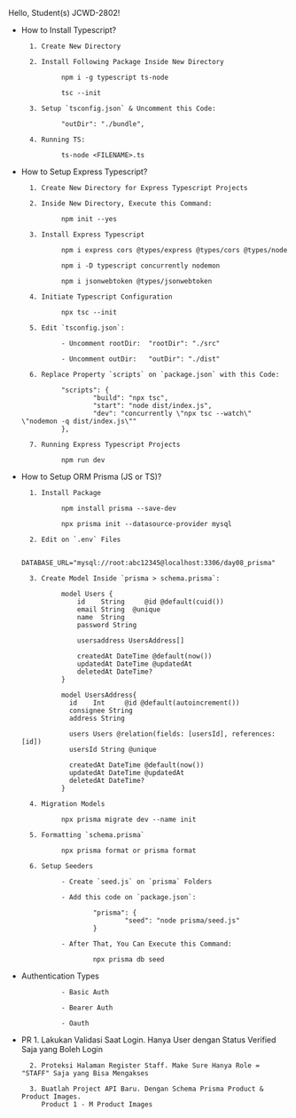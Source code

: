 Hello, Student(s) JCWD-2802!

+ How to Install Typescript?

        1. Create New Directory 
    
        2. Install Following Package Inside New Directory

                npm i -g typescript ts-node

                tsc --init

        3. Setup `tsconfig.json` & Uncomment this Code: 
    
                "outDir": "./bundle",
    
        4. Running TS:
  
                ts-node <FILENAME>.ts



+ How to Setup Express Typescript?

        1. Create New Directory for Express Typescript Projects

        2. Inside New Directory, Execute this Command:

                npm init --yes

        3. Install Express Typescript

                npm i express cors @types/express @types/cors @types/node

                npm i -D typescript concurrently nodemon

                npm i jsonwebtoken @types/jsonwebtoken

        4. Initiate Typescript Configuration

                npx tsc --init
  
        5. Edit `tsconfig.json`:
                
                - Uncomment rootDir:  "rootDir": "./src"
                
                - Uncomment outDir:   "outDir": "./dist"
        
        6. Replace Property `scripts` on `package.json` with this Code:
    
                "scripts": {
                        "build": "npx tsc",
                        "start": "node dist/index.js",
                        "dev": "concurrently \"npx tsc --watch\" \"nodemon -q dist/index.js\""
                },

        7. Running Express Typescript Projects
  
                npm run dev



+ How to Setup ORM Prisma (JS or TS)?

        1. Install Package

                npm install prisma --save-dev

                npx prisma init --datasource-provider mysql

        2. Edit on `.env` Files

                DATABASE_URL="mysql://root:abc12345@localhost:3306/day08_prisma"

        3. Create Model Inside `prisma > schema.prisma`:
   
                model Users {
                    id    String     @id @default(cuid())
                    email String  @unique
                    name  String
                    password String
                  
                    usersaddress UsersAddress[]
                  
                    createdAt DateTime @default(now()) 
                    updatedAt DateTime @updatedAt 
                    deletedAt DateTime?
                }
          
                model UsersAddress{
                  id    Int     @id @default(autoincrement())
                  consignee String 
                  address String
                
                  users Users @relation(fields: [usersId], references: [id])
                  usersId String @unique  
                
                  createdAt DateTime @default(now()) 
                  updatedAt DateTime @updatedAt 
                  deletedAt DateTime?
                }

        4. Migration Models

                npx prisma migrate dev --name init

        5. Formatting `schema.prisma`

                npx prisma format or prisma format

        6. Setup Seeders

                - Create `seed.js` on `prisma` Folders

                - Add this code on `package.json`:
                
                        "prisma": {
                                "seed": "node prisma/seed.js"
                        }

                - After That, You Can Execute this Command:

                        npx prisma db seed

+ Authentication Types
                
                - Basic Auth

                - Bearer Auth

                - Oauth

+ PR
        1. Lakukan Validasi Saat Login. Hanya User dengan Status Verified Saja yang Boleh Login

        2. Proteksi Halaman Register Staff. Make Sure Hanya Role = "STAFF" Saja yang Bisa Mengakses

        3. Buatlah Project API Baru. Dengan Schema Prisma Product & Product Images. 
           Product 1 - M Product Images